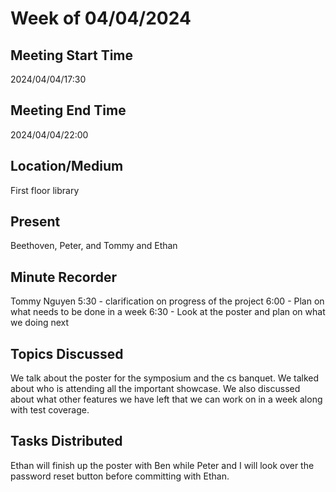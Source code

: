 # Week of 04/04/2024
## Meeting Start Time
2024/04/04/17:30
## Meeting End Time
2024/04/04/22:00
## Location/Medium
First floor library
## Present
Beethoven, Peter, and Tommy and Ethan
## Minute Recorder
Tommy Nguyen
5:30 - clarification on progress of the project
6:00 - Plan on what needs to be done in a week 
6:30 - Look at the poster and plan on what we doing next
## Topics Discussed
We talk about the poster for the symposium and the cs banquet. We talked about who is attending all the important showcase. We also discussed about what other features we have left that we can work on in a week along with test coverage.
## Tasks Distributed
Ethan will finish up the poster with Ben while Peter and I will look over the password reset button before committing with Ethan. 
